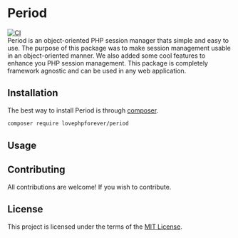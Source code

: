 # Period
[![CI](https://github.com/lovephpforever/period/actions/workflows/php.yml/badge.svg)](https://github.com/lovephpforever/period/actions/workflows/php.yml)<br />
Period is an object-oriented PHP session manager thats simple and easy to use. The purpose of this package was to make session management usable in an object-oriented manner. We also added some cool features to enhance you PHP session management. This package is completely framework agnostic and can be used in any web application.
## Installation
The best way to install Period is through [composer](https://getcomposer.org/).
```sh
composer require lovephpforever/period
```
## Usage
## Contributing
All contributions are welcome! If you wish to contribute.
## License
This project is licensed under the terms of the [MIT License](https://opensource.org/licenses/MIT).
